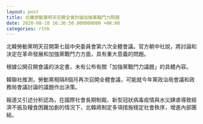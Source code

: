 ```yaml
---
layout: post
title: 北韓勞動黨明天召開全會討論加強黨戰鬥力問題
date: 2020-08-18 16:36:50.000000000 +08:00
categories: rthk
---
```


北韓勞動黨明天召開第七屆中央委員會第六次全體會議。官方朝中社說，將討論和決定在革命發展和加強黨戰鬥力方面，具有重大意義的問題。

根據公開召開會議的決定書，未有公布有關「加強黨戰鬥力議題」的具體內容。

韓聯社推測，勞動黨相隔8個月再次召開全體會議，可能就今年黨政治局會議和政務局會議討論的議題作出決策。

報道又引述分析認為，在國際社會長期制裁、新型冠狀病毒疫情與水災肆虐導致經濟不振及糧食困難加劇的情況下，北韓將制定多項措施穩定社會秩序，增進內部團結。
